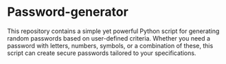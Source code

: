# Password-generator
This repository contains a simple yet powerful Python script for generating random passwords based on user-defined criteria. Whether you need a password with letters, numbers, symbols, or a combination of these, this script can create secure passwords tailored to your specifications.
